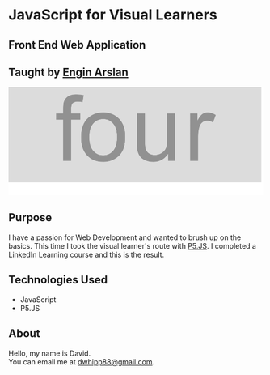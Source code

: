 # JavaScript for Visual Learners

## Front End Web Application

## Taught by [Engin Arslan](https://www.linkedin.com/learning/instructors/engin-arslan)

![app image](./app-screenshot.png)

## Purpose

I have a passion for Web Development and wanted to brush up on the basics. This time I took the visual learner's route with [P5.JS](https://p5js.org/). I completed a LinkedIn Learning course and this is the result.

## Technologies Used

- JavaScript
- P5.JS

## About

Hello, my name is David.<br>
You can email me at dwhipp88@gmail.com.<br>